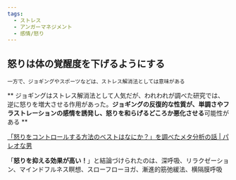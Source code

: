 ```yaml
---
tags:
  - ストレス
  - アンガーマネジメント
  - 感情/怒り
---
```

## 怒りは体の覚醒度を下げるようにする

```
一方で、ジョギングやスポーツなどは、ストレス解消法としては意味がある
```

**
ジョギングはストレス解消法として人気だが、われわれが調べた研究では、逆に怒りを増大させる作用があった。**ジョギングの反復的な性質が、単調さやフラストレーションの感情を誘発し、怒りを和らげるどころか悪化させる**可能性がある
**

[「怒りをコントロールする方法のベストはなにか？」を調べたメタ分析の話 | パレオな男](https://yuchrszk.blogspot.com/2024/04/blog-post_30.html)

「**怒りを抑える効果が高い！**」と結論づけられたのは、深呼吸、リラクゼーション、マインドフルネス瞑想、スローフローヨガ、漸進的筋弛緩法、横隔膜呼吸

